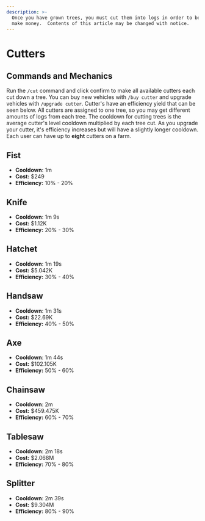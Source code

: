 ```yaml
---
description: >-
  Once you have grown trees, you must cut them into logs in order to be able to
  make money.  Contents of this article may be changed with notice.
---
```


# Cutters

## Commands and Mechanics

Run the `/cut` command and click confirm to make all available cutters each cut down a tree. You can buy new vehicles with `/buy cutter` and upgrade vehicles with `/upgrade cutter`. Cutter's have an efficiency yield that can be seen below. All cutters are assigned to one tree, so you may get different amounts of logs from each tree. The cooldown for cutting trees is the average cutter's level cooldown multiplied by each tree cut. As you upgrade your cutter, it's efficiency increases but will have a slightly longer cooldown. Each user can have up to **eight** cutters on a farm.

## Fist

* **Cooldown**: 1m
* **Cost:** $249
* **Efficiency:** 10% - 20%

## Knife

* **Cooldown**: 1m 9s
* **Cost:** $1.12K
* **Efficiency:** 20% - 30%

## Hatchet

* **Cooldown**: 1m 19s
* **Cost:** $5.042K
* **Efficiency:** 30% - 40%

## Handsaw

* **Cooldown**: 1m 31s
* **Cost:** $22.69K
* **Efficiency:** 40% - 50%

## Axe

* **Cooldown**: 1m 44s
* **Cost:** $102.105K
* **Efficiency:** 50% - 60%

## Chainsaw

* **Cooldown**: 2m
* **Cost:** $459.475K
* **Efficiency:** 60% - 70%

## Tablesaw

* **Cooldown**: 2m 18s
* **Cost:** $2.068M
* **Efficiency:** 70% - 80%

## Splitter

* **Cooldown**: 2m 39s
* **Cost:** $9.304M
* **Efficiency:** 80% - 90%

